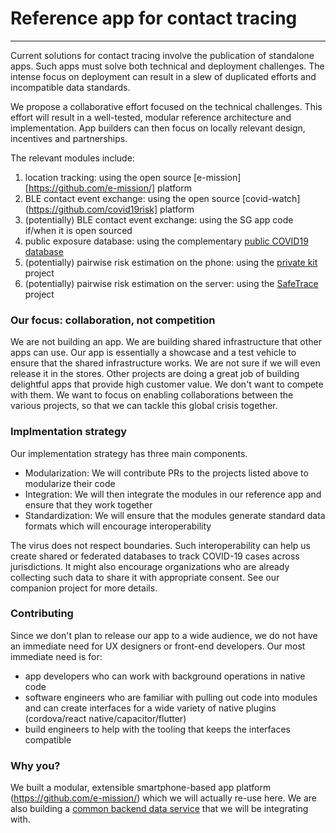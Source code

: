 # Reference app for contact tracing
----
Current solutions for contact tracing involve the publication of standalone apps. Such apps must solve both technical and deployment challenges. The intense focus on deployment can result in a slew of duplicated efforts and incompatible data standards.

We propose a collaborative effort focused on the technical challenges. This effort will result in a well-tested, modular reference architecture and implementation. App builders can then focus on locally relevant design, incentives and partnerships.

The relevant modules include:
1. location tracking: using the open source [e-mission][https://github.com/e-mission/] platform
1. BLE contact event exchange: using the open source [covid-watch](https://github.com/covid19risk] platform
1. (potentially) BLE contact event exchange: using the SG app code if/when it is open sourced
1. public exposure database: using the complementary [public COVID19 database](https://github.com/covid19database/covid19db-api)
1. (potentially) pairwise risk estimation on the phone: using the [private kit](https://github.com/tripleblindmarket/private-kit) project
1. (potentially) pairwise risk estimation on the server: using the [SafeTrace](https://github.com/enigmampc/SafeTrace) project

### Our focus: collaboration, not competition

We are not building an app. We are building shared infrastructure that other apps can use. Our app is essentially a showcase and a test vehicle to ensure that the shared infrastructure works. We are not sure if we will even release it in the stores. Other projects are doing a great job of building delightful apps that provide high customer value. We don't want to compete with them. We want to focus on enabling collaborations between the various projects, so that we can tackle this global crisis together.

### Implmentation strategy

Our implementation strategy has three main components.
- Modularization: We will contribute PRs to the projects listed above to modularize their code
- Integration: We will then integrate the modules in our reference app and ensure that they work together
- Standardization: We will ensure that the modules generate standard data formats which will encourage interoperability

The virus does not respect boundaries. Such interoperability can help us create shared or federated databases to track COVID-19 cases across jurisdictions. It might also encourage organizations who are already collecting such data to share it with appropriate consent. See our companion project for more details.

### Contributing

Since we don't plan to release our app to a wide audience, we do not have an immediate need for UX designers or front-end developers. Our most immediate need is for:
- app developers who can work with background operations in native code
- software engineers who are familiar with pulling out code into modules and can create interfaces for a wide variety of native plugins (cordova/react native/capacitor/flutter)
- build engineers to help with the tooling that keeps the interfaces compatible

### Why you?

We built a modular, extensible smartphone-based app platform (https://github.com/e-mission/) which we will actually re-use here. We are also building a [common backend data service](https://github.com/covid19database/covid19db-api) that we will be integrating with.
